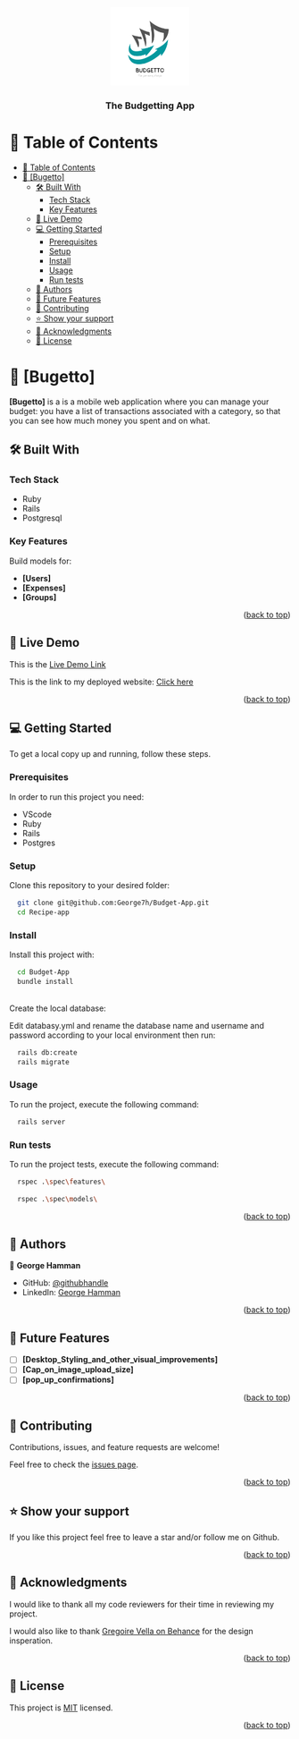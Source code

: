 <a name="readme-top"></a>

<div align="center">
  <img src="./app/assets/images/BUDGETTO.svg" alt="logo" width="140"  height="auto" />
  <br/>

  <h3><b>The Budgetting App</b></h3>

</div>

<!-- TABLE OF CONTENTS -->

# 📗 Table of Contents

- [📗 Table of Contents](#-table-of-contents)
- [📖 \[Bugetto\] ](#-bugetto-)
  - [🛠 Built With ](#-built-with-)
    - [Tech Stack ](#tech-stack-)
    - [Key Features ](#key-features-)
  - [🚀 Live Demo ](#-live-demo-)
  - [💻 Getting Started ](#-getting-started-)
    - [Prerequisites](#prerequisites)
    - [Setup](#setup)
    - [Install](#install)
    - [Usage](#usage)
    - [Run tests](#run-tests)
  - [👥 Authors ](#-authors-)
  - [🔭 Future Features ](#-future-features-)
  - [🤝 Contributing ](#-contributing-)
  - [⭐️ Show your support ](#️-show-your-support-)
  - [🙏 Acknowledgments ](#-acknowledgments-)
  - [📝 License ](#-license-)

<!-- PROJECT DESCRIPTION -->

# 📖 [Bugetto] <a name="about-project"></a>

**[Bugetto]** is a is a mobile web application where you can manage your budget: you have a list of transactions associated with a category, so that you can see how much money you spent and on what.

## 🛠 Built With <a name="built-with"></a>

### Tech Stack <a name="tech-stack"></a>

- Ruby
- Rails
- Postgresql

### Key Features <a name="key-features"></a>

Build models for:
- **[Users]**
- **[Expenses]**
- **[Groups]**

<p align="right">(<a href="#readme-top">back to top</a>)</p>


## 🚀 Live Demo <a name="live-demo"></a>

 This is the [Live Demo Link](https://www.loom.com/share/25408bcc356e4ca2bcd27782f2fd85df?sid=7b59c3c0-468b-4b37-a5ca-e4ed29ce2cab)

 This is the link to my deployed website: [Click here](https://budgetto-dqno.onrender.com/)

<p align="right">(<a href="#readme-top">back to top</a>)</p>

## 💻 Getting Started <a name="getting-started"></a>

To get a local copy up and running, follow these steps.

### Prerequisites

In order to run this project you need:

- VScode
- Ruby
- Rails
- Postgres

### Setup

Clone this repository to your desired folder:

```sh
  git clone git@github.com:George7h/Budget-App.git
  cd Recipe-app
```

### Install

Install this project with:

```sh
  cd Budget-App
  bundle install
  
```

Create the local database:

 Edit databasy.yml and rename the database name and username and password according to your local environment then run:

```sh
  rails db:create
  rails migrate
```


### Usage

To run the project, execute the following command:


```sh
  rails server
```

### Run tests

To run the project tests, execute the following command:

```sh
  rspec .\spec\features\ 
```
```sh
  rspec .\spec\models\  
```

<p align="right">(<a href="#readme-top">back to top</a>)</p>


## 👥 Authors <a name="authors"></a>

👤 **George Hamman**

- GitHub: [@githubhandle](https://github.com/George7h)
- LinkedIn: <a href="https://www.linkedin.com/in/george-hamman-95b98224b/">George Hamman</a>

<p align="right">(<a href="#readme-top">back to top</a>)</p>


## 🔭 Future Features <a name="future-features"></a>

- [ ] **[Desktop_Styling_and_other_visual_improvements]**
- [ ] **[Cap_on_image_upload_size]**
- [ ] **[pop_up_confirmations]**

<p align="right">(<a href="#readme-top">back to top</a>)</p>

## 🤝 Contributing <a name="contributing"></a>

Contributions, issues, and feature requests are welcome!

Feel free to check the [issues page](https://github.com/George7h/Budget-App/issues).

<p align="right">(<a href="#readme-top">back to top</a>)</p>

## ⭐️ Show your support <a name="support"></a>

If you like this project feel free to leave a star and/or follow me on Github.

<p align="right">(<a href="#readme-top">back to top</a>)</p>

## 🙏 Acknowledgments <a name="acknowledgements"></a>

I would like to thank all my code reviewers for their time in reviewing my project.

I would also like to thank [Gregoire Vella on Behance](https://www.behance.net/gregoirevella) for the design insperation.

<p align="right">(<a href="#readme-top">back to top</a>)</p>

## 📝 License <a name="license"></a>

This project is [MIT](./LICENSE) licensed.

<p align="right">(<a href="#readme-top">back to top</a>)</p>

